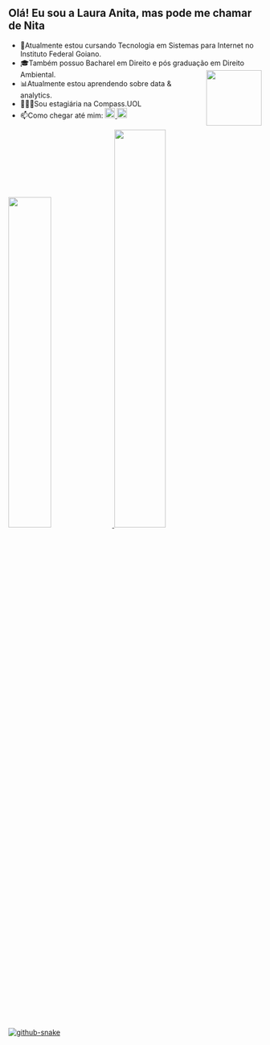 ## Olá! Eu sou a Laura Anita, mas pode me chamar de Nita

- 📖Atualmente estou cursando Tecnologia em Sistemas para Internet no Instituto Federal Goiano. 
- 🎓Também possuo Bacharel em Direito e pós graduação em Direito Ambiental.<img align="right" src="https://cdn.discordapp.com/attachments/762153500560850945/1098841105757380748/GIFPAL-20230421022114.gif" height="110px"> 
- 📊Atualmente estou aprendendo sobre data & analytics.
- 👩🏼‍💻Sou estagiária na Compass.UOL  
- 📫Como chegar até mim: 
  <a href="mailto:laauraanitaa@gmail.com">
  <img src="https://img.shields.io/badge/-Gmail-%23333?style=for-the-badge&logo=gmail&logoColor=white" height="20px">
  </a>
  <a href="https://www.linkedin.com/in/laura-anita-costa-4aa9b71a3/" target="_blank">
  <img src="https://img.shields.io/badge/-LinkedIn-%230077B5?style=for-the-badge&logo=linkedin&logoColor=black" height="20px">
  </a>
<div>
  <a href="https://github.com/NitaLaura">
    
  <img width="41%" src="https://github-readme-stats.vercel.app/api?username=NitaLaura&show_icons=true&theme=radical&include_all_commits=true&count_private=true">
  <img width="45%" src="https://github-readme-stats.vercel.app/api/top-langs/?username=NitaLaura&layout=compact&langs_count=16&theme=radical"/>
  
 </div>
 
 ##
 
 <img alt="github-snake" src="https://github.com/AriHenrique/AriHenrique/blob/output/github-contribution-grid-snake-dark.svg" />
